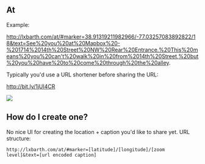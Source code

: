 ## At

Example:

http://lxbarth.com/at/#marker=38.91319211982966/-77.03257083892822/18&text=See%20you%20at%20Mapbox%20-%201714%2014th%20Street%20NW%20Rear%20Entrance.%20This%20means%20you%20can't%20walk%20in%20from%2014th%20Street,%20but%20you%20have%20to%20come%20through%20the%20alley.

Typically you'd use a URL shortener before sharing the URL:

http://bit.ly/1jUI4CR

![](http://cl.ly/image/3h2x3M331b15/download%20(1).png)

## How do I create one?

No nice UI for creating the location + caption you'd like to share yet. URL structure:

    http://lxbarth.com/at/#marker=[latitude]/[longitude]/[zoom level]&text=[url encoded caption]
